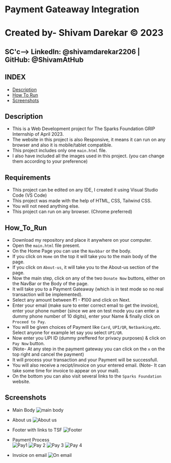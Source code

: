 # Payment Gateaway Integration
# Created by- Shivam Darekar © 2023
## SC'c--> LinkedIn: @shivamdarekar2206 | GitHub: @ShivamAtHub


## INDEX
- [Description](#Description)
- [How To Run](#How_To_Run)
- [Screenshots](#Screenshots)

## Description
- This is a Web Development project for The Sparks Foundation GRIP Internship of April 2023.
- The website in this project is also Responsive, it means it can run on any browser and also it is mobile/tablet compatible.
- This project includes only one `main.html` file.
- I also have included all the images used in this project. (you can change them according to your preference)

## Requirements
- This project can be edited on any IDE, I created it using Visual Studio Code (VS Code)
- This project was made with the help of HTML, CSS, Tailwind CSS.
- You will not need anything else.
- This project can run on any browser. (Chrome preferred)

## How_To_Run
- Download my repository and place it anywhere on your computer.
- Open the `main.html` file present.
- On the Home Page you can use the `Navbbar` or the body.
- If you click on `Home` on the top it will take you to the main body of the page.
- If you click on `About-us`, it will take you to the About-us section of the page.
- Now the main step, click on any of the two `Donate Now` buttons, either on the NavBar or the Body of the page.
- It will take you to a Payment Gateaway (which is in test mode so no real transaction will be implemented).
- Select any amount between ₹1 - ₹100 and click on Next.
- Enter your email (make sure to enter correct email to get the invoice), enter your phone number (since we are on test mode you can enter a dummy phone number of 10 digits), enter your Name & finally click on `Proceed to Pay`.
- You will be given choices of Payment like `Card`, `UPI/QR`, `Netbanking`,etc. Select anyone for example let say you select `UPI/QR`.
- Now enter you UPI ID (dummy preffered for privacy purposes) & click on `Pay Now` button.
- (Note- At any step in the payment gateway you can click on the `x` on the top right and cancel the payment)
- It will process your transaction and your Payment will be successfull.
- You will also receive a recipt/invoice on your entered email. (Note- It can take some time for invoice to appear on your mail).
- On the bottom you can also visit several links to the `Sparks Foundation` website.

## Screenshots
- Main Body
![main body](https://user-images.githubusercontent.com/99381315/230708947-11d5a1a2-4aa2-4dd8-ac3e-51e5d80e5879.png)

- About us
![About us](https://user-images.githubusercontent.com/99381315/230708971-8ae93693-952e-404d-9d13-3f35d6c7ea3a.png)

- Footer with links to TSF
![Footer](https://user-images.githubusercontent.com/99381315/230708987-e9253b85-255a-47d2-b267-6c3a95e5adc9.png)

- Payment Process  
![Pay1](https://user-images.githubusercontent.com/99381315/230709013-dbb9109d-59b7-423a-9580-1e96e64fbee1.png)
![Pay 2](https://user-images.githubusercontent.com/99381315/230709008-26ebb39a-125a-4c7b-8aa7-ca670aec4203.png)
![Pay 3](https://user-images.githubusercontent.com/99381315/230709009-29f0660a-24d2-4ea7-bd4d-e9253a957218.png)
![Pay 4](https://user-images.githubusercontent.com/99381315/230709011-5ead4bc9-a3d0-41b5-97b0-1ad08c9632fd.png)

- Invoice on email
![On email](https://user-images.githubusercontent.com/99381315/230709043-00717142-3600-4941-977f-d4aaf9a0b6ed.png)
